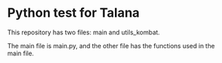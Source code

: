 # Python test for Talana

This repository has two files: main and utils_kombat. 

The main file is main.py, and the other file has the functions used in the main file.
